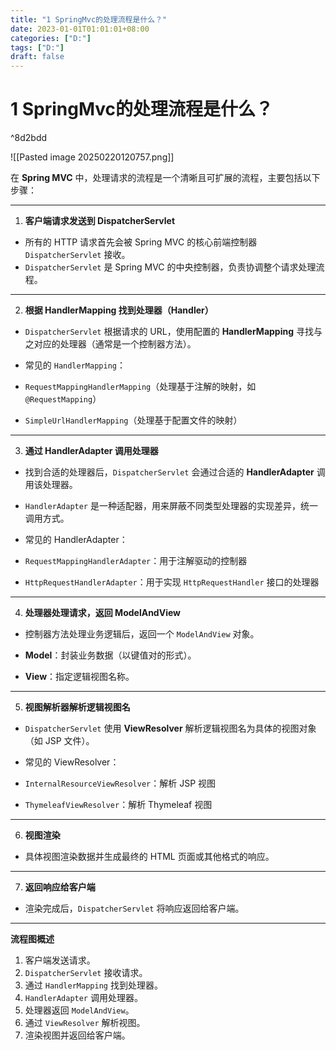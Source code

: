 ```yaml
---
title: "1 SpringMvc的处理流程是什么？"
date: 2023-01-01T01:01:01+08:00
categories: ["D:"]
tags: ["D:"]
draft: false
---
```

# 1 SpringMvc的处理流程是什么？

^8d2bdd

![[Pasted image 20250220120757.png]]


在 **Spring MVC** 中，处理请求的流程是一个清晰且可扩展的流程，主要包括以下步骤：

---

1. **客户端请求发送到 DispatcherServlet**

- 所有的 HTTP 请求首先会被 Spring MVC 的核心前端控制器 `DispatcherServlet` 接收。
- `DispatcherServlet` 是 Spring MVC 的中央控制器，负责协调整个请求处理流程。

---

2. **根据 HandlerMapping 找到处理器（Handler）**

- `DispatcherServlet` 根据请求的 URL，使用配置的 **HandlerMapping** 寻找与之对应的处理器（通常是一个控制器方法）。
- 常见的 `HandlerMapping`：

- `RequestMappingHandlerMapping`（处理基于注解的映射，如 `@RequestMapping`）
- `SimpleUrlHandlerMapping`（处理基于配置文件的映射）

---

3. **通过 HandlerAdapter 调用处理器**

- 找到合适的处理器后，`DispatcherServlet` 会通过合适的 **HandlerAdapter** 调用该处理器。
- `HandlerAdapter` 是一种适配器，用来屏蔽不同类型处理器的实现差异，统一调用方式。

- 常见的 HandlerAdapter：

- `RequestMappingHandlerAdapter`：用于注解驱动的控制器
- `HttpRequestHandlerAdapter`：用于实现 `HttpRequestHandler` 接口的处理器

---

4. **处理器处理请求，返回 ModelAndView**

- 控制器方法处理业务逻辑后，返回一个 `ModelAndView` 对象。

- **Model**：封装业务数据（以键值对的形式）。
- **View**：指定逻辑视图名称。

---

5. **视图解析器解析逻辑视图名**

- `DispatcherServlet` 使用 **ViewResolver** 解析逻辑视图名为具体的视图对象（如 JSP 文件）。
- 常见的 ViewResolver：

- `InternalResourceViewResolver`：解析 JSP 视图
- `ThymeleafViewResolver`：解析 Thymeleaf 视图

---

6. **视图渲染**

- 具体视图渲染数据并生成最终的 HTML 页面或其他格式的响应。

---

7. **返回响应给客户端**

- 渲染完成后，`DispatcherServlet` 将响应返回给客户端。

---

**流程图概述**

1. 客户端发送请求。
2. `DispatcherServlet` 接收请求。
3. 通过 `HandlerMapping` 找到处理器。
4. `HandlerAdapter` 调用处理器。
5. 处理器返回 `ModelAndView`。
6. 通过 `ViewResolver` 解析视图。
7. 渲染视图并返回给客户端。



